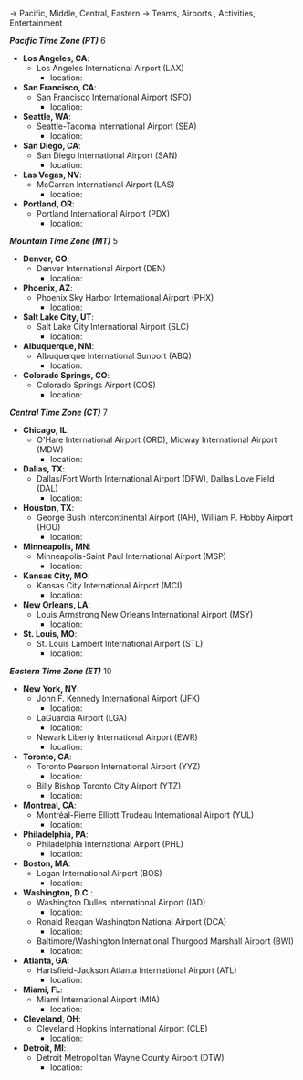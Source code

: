 
-> Pacific, Middle, Central, Eastern 
    -> Teams, Airports , Activities, Entertainment 

***Pacific Time Zone (PT)*** 6
- **Los Angeles, CA**:
  - Los Angeles International Airport (LAX)
    - location: 
- **San Francisco, CA**: 
  - San Francisco International Airport (SFO)
    - location:
- **Seattle, WA**: 
  - Seattle-Tacoma International Airport (SEA)
    - location:
- **San Diego, CA**: 
  - San Diego International Airport (SAN)
    - location:
- **Las Vegas, NV**: 
  - McCarran International Airport (LAS)
    - location:
- **Portland, OR**: 
  - Portland International Airport (PDX)
    - location:

***Mountain Time Zone (MT)*** 5
- **Denver, CO**: 
  - Denver International Airport (DEN)
    - location:
- **Phoenix, AZ**: 
  - Phoenix Sky Harbor International Airport (PHX)
    - location:
- **Salt Lake City, UT**: 
  - Salt Lake City International Airport (SLC)
    - location:
- **Albuquerque, NM**: 
  - Albuquerque International Sunport (ABQ)
    - location:
- **Colorado Springs, CO**: 
  - Colorado Springs Airport (COS)
    - location:

***Central Time Zone (CT)*** 7
- **Chicago, IL**:  
  - O'Hare International Airport (ORD), Midway International Airport (MDW)
    - location:
- **Dallas, TX**: 
  - Dallas/Fort Worth International Airport (DFW), Dallas Love Field (DAL)
    - location:
- **Houston, TX**: 
  - George Bush Intercontinental Airport (IAH), William P. Hobby Airport (HOU)
    - location:
- **Minneapolis, MN**: 
  - Minneapolis-Saint Paul International Airport (MSP)
    - location:
- **Kansas City, MO**: 
  - Kansas City International Airport (MCI)
    - location:
- **New Orleans, LA**: 
  - Louis Armstrong New Orleans International Airport (MSY)
    - location:
- **St. Louis, MO**: 
  - St. Louis Lambert International Airport (STL)
    - location:

***Eastern Time Zone (ET)*** 10
- **New York, NY**: 
  - John F. Kennedy International Airport (JFK)
    - location:
  - LaGuardia Airport (LGA)
    - location:
  - Newark Liberty International Airport (EWR)
    - location:
- **Toronto, CA**: 
  - Toronto Pearson International Airport (YYZ)
    - location:
  - Billy Bishop Toronto City Airport (YTZ)
    - location:
- **Montreal, CA**: 
  - Montréal-Pierre Elliott Trudeau International Airport (YUL)
    - location:
- **Philadelphia, PA**: 
  - Philadelphia International Airport (PHL)
    - location:
- **Boston, MA**: 
  - Logan International Airport (BOS)
    - location:
- **Washington, D.C.**: 
  - Washington Dulles International Airport (IAD)
    - location:
  - Ronald Reagan Washington National Airport (DCA)
    - location:
  - Baltimore/Washington International Thurgood Marshall Airport (BWI)
    - location:
- **Atlanta, GA**: 
  - Hartsfield-Jackson Atlanta International Airport (ATL)
    - location:
- **Miami, FL**: 
  - Miami International Airport (MIA)
    - location:
- **Cleveland, OH**: 
  - Cleveland Hopkins International Airport (CLE)
    - location:
- **Detroit, MI**: 
  - Detroit Metropolitan Wayne County Airport (DTW)
    - location: 
